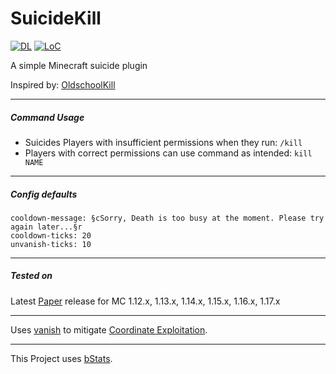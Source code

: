 # SuicideKill

[![DL](https://img.shields.io/github/downloads/nothub/SuicideKill/total?label=DL&style=popout-square)](https://github.com/nothub/SuicideKill/releases/latest)
[![LoC](https://img.shields.io/tokei/lines/github/nothub/SuicideKill?label=LoC&style=popout-square)](https://github.com/nothub/SuicideKill)

A simple Minecraft suicide plugin

Inspired by: [OldschoolKill](https://www.spigotmc.org/resources/oldschoolkill.4047)

---

##### Command Usage

* Suicides Players with insufficient permissions when they run: `/kill`
* Players with correct permissions can use command as intended: `kill NAME`

---

##### Config defaults

```
cooldown-message: §cSorry, Death is too busy at the moment. Please try again later...§r
cooldown-ticks: 20
unvanish-ticks: 10
```

---

##### Tested on

Latest [Paper](https://papermc.io/) release for MC 1.12.x, 1.13.x, 1.14.x, 1.15.x, 1.16.x, 1.17.x

---

Uses [vanish](https://hub.spigotmc.org/javadocs/spigot/org/bukkit/entity/Player.html#hidePlayer(org.bukkit.plugin.Plugin,org.bukkit.entity.Player)) to mitigate [Coordinate Exploitation](https://2b2t.miraheze.org/wiki/Coordinate_Exploits#Debug_Exploit/).

---
This Project uses [bStats](https://github.com/Bastian/bStats).
